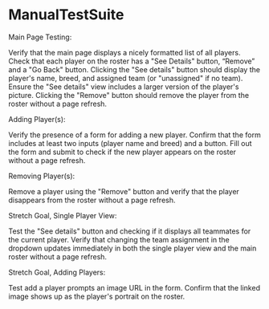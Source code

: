 # ManualTestSuite

Main Page Testing:

Verify that the main page displays a nicely formatted list of all players.
Check that each player on the roster has a "See Details" button, “Remove” and a "Go Back" button.
Clicking the "See details" button should display the player's name, breed, and assigned team (or "unassigned" if no team).
Ensure the "See details" view includes a larger version of the player's picture.
Clicking the "Remove" button should remove the player from the roster without a page refresh.

Adding Player(s):

Verify the presence of a form for adding a new player.
Confirm that the form includes at least two inputs (player name and breed) and a button.
Fill out the form and submit to check if the new player appears on the roster without a page refresh.

Removing Player(s):

Remove a player using the "Remove" button and verify that the player disappears from the roster without a page refresh.

Stretch Goal, Single Player View:

Test the "See details" button and checking if it displays all teammates for the current player.
Verify that changing the team assignment in the dropdown updates immediately in both the single player view and the main roster without a page refresh.

Stretch Goal, Adding Players:

Test add a player prompts an image URL in the form.
Confirm that the linked image shows up as the player's portrait on the roster.
